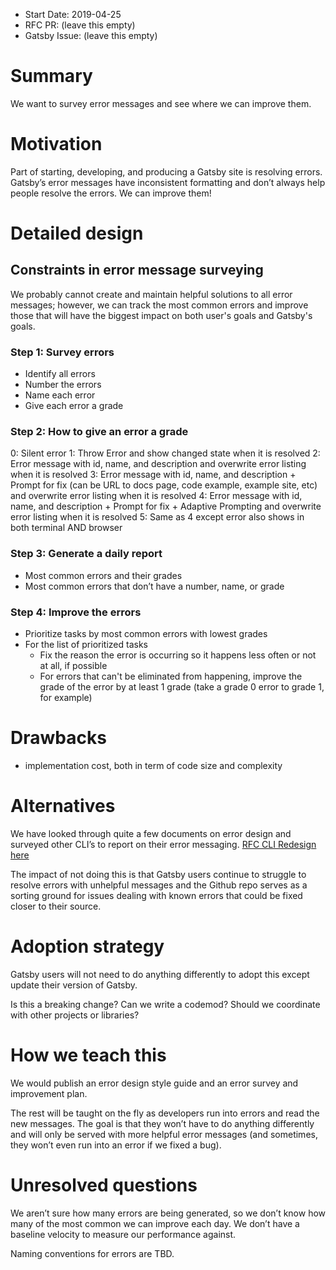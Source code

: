 - Start Date: 2019-04-25
- RFC PR: (leave this empty)
- Gatsby Issue: (leave this empty)

# Summary

We want to survey error messages and see where we can improve them.

# Motivation

Part of starting, developing, and producing a Gatsby site is resolving errors. Gatsby’s error messages have inconsistent formatting and don’t always help people resolve the errors. We can improve them!

# Detailed design

## Constraints in error message surveying
We probably cannot create and maintain helpful solutions to all error messages; however, we can track the most common errors and improve those that will have the biggest impact on both user's goals and Gatsby's goals.

### Step 1: Survey errors
- Identify all errors
- Number the errors
- Name each error
- Give each error a grade

### Step 2: How to give an error a grade
0: Silent error
1: Throw Error and show changed state when it is resolved
2: Error message with id, name, and description and overwrite error listing when it is resolved
3: Error message with id, name, and description + Prompt for fix (can be URL to docs page, code example, example site, etc) and overwrite error listing when it is resolved
4: Error message  with id, name, and description + Prompt for fix + Adaptive Prompting and overwrite error listing when it is resolved
5: Same as 4 except error also shows in both terminal AND browser

### Step 3: Generate a daily report
- Most common errors and their grades
- Most common errors that don’t have a number, name, or grade

### Step 4: Improve the errors
- Prioritize tasks by most common errors with lowest grades
- For the list of prioritized tasks
  - Fix the reason the error is occurring so it happens less often or not at all, if possible
  - For errors that can't be eliminated from happening, improve the grade of the error by at least 1 grade (take a grade 0 error to grade 1, for example)

# Drawbacks
- implementation cost, both in term of code size and complexity

# Alternatives

We have looked through quite a few documents on error design and surveyed other CLI’s to report on their error messaging. [RFC CLI Redesign here](https://github.com/gatsbyjs/rfcs/pull/38/files)

The impact of not doing this is that Gatsby users continue to struggle to resolve errors with unhelpful messages and the Github repo serves as a sorting ground for issues dealing with known errors that could be fixed closer to their source.

# Adoption strategy

Gatsby users will not need to do anything differently to adopt this except update their version of Gatsby.

Is this a breaking change? Can we write a codemod? Should we coordinate with
other projects or libraries?

# How we teach this

We would publish an error design style guide and an error survey and improvement plan.

The rest will be taught on the fly as developers run into errors and read the new messages. The goal is that they won’t have to do anything differently and will only be served with more helpful error messages (and sometimes, they won’t even run into an error if we fixed a bug).

# Unresolved questions

We aren’t sure how many errors are being generated, so we don’t know how many of the most common we can improve each day. We don’t have a baseline velocity to measure our performance against.

Naming conventions for errors are TBD.

